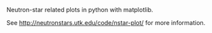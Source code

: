Neutron-star related plots in python with matplotlib.

See http://neutronstars.utk.edu/code/nstar-plot/ for more
information.

